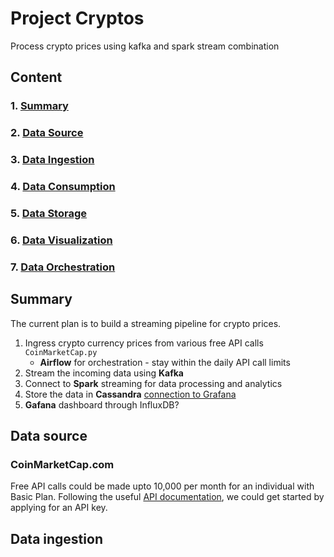 # Project Cryptos
Process crypto prices using kafka and spark stream combination

## Content
### 1. [Summary](#summary)
### 2. [Data Source](#data-source)
### 3. [Data Ingestion](#data-ingestion)
### 4. [Data Consumption](#data-consumption)
### 5. [Data Storage](#data-storage)
### 6. [Data Visualization](#data-visualization)
### 7. [Data Orchestration](#data-orchestration)

## Summary
The current plan is to build a streaming pipeline for crypto prices. 
1. Ingress crypto currency prices from various free API calls
`CoinMarketCap.py`
    - **Airflow** for orchestration - stay within the daily API call limits
2. Stream the incoming data using **Kafka**
3. Connect to **Spark** streaming for data processing and analytics
4. Store the data in **Cassandra** [connection to Grafana](https://medium.com/@prashantkrgupta28/grafana-cassandra-as-datasource-visualization-of-cassandra-data-712bedfb81fb)
5. **Gafana** dashboard through InfluxDB? 

## Data source
### CoinMarketCap.com
Free API calls could be made upto 10,000 per month for an individual with Basic Plan. 
Following the useful [API documentation](https://coinmarketcap.com/api/documentation/v1/), we could get started by 
applying for an API key. 


## Data ingestion